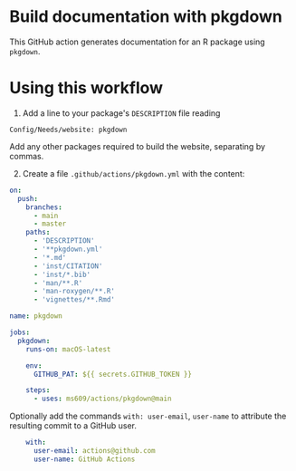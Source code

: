 # Build documentation with pkgdown

This GitHub action generates documentation for an R package using `pkgdown`.

# Using this workflow

1. Add a line to your package's `DESCRIPTION` file reading

`Config/Needs/website: pkgdown`

Add any other packages required to build the website, separating by commas.

2. Create a file `.github/actions/pkgdown.yml` with the content:

```yml
on:
  push:
    branches:
      - main
      - master
    paths:
      - 'DESCRIPTION'
      - '**pkgdown.yml'
      - '*.md'
      - 'inst/CITATION'
      - 'inst/*.bib'
      - 'man/**.R'
      - 'man-roxygen/**.R'
      - 'vignettes/**.Rmd'

name: pkgdown

jobs:
  pkgdown:
    runs-on: macOS-latest

    env:
      GITHUB_PAT: ${{ secrets.GITHUB_TOKEN }}

    steps:
      - uses: ms609/actions/pkgdown@main
```

Optionally add the commands `with: user-email`, `user-name` to attribute the
resulting commit to a GitHub user.

```yml
    with:
      user-email: actions@github.com
      user-name: GitHub Actions
```
